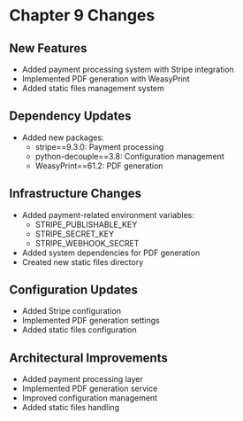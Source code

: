 # Chapter 9 Changes

## New Features
- Added payment processing system with Stripe integration
- Implemented PDF generation with WeasyPrint
- Added static files management system

## Dependency Updates
- Added new packages:
  - stripe==9.3.0: Payment processing
  - python-decouple==3.8: Configuration management
  - WeasyPrint==61.2: PDF generation

## Infrastructure Changes
- Added payment-related environment variables:
  - STRIPE_PUBLISHABLE_KEY
  - STRIPE_SECRET_KEY
  - STRIPE_WEBHOOK_SECRET
- Added system dependencies for PDF generation
- Created new static files directory

## Configuration Updates
- Added Stripe configuration
- Implemented PDF generation settings
- Added static files configuration

## Architectural Improvements
- Added payment processing layer
- Implemented PDF generation service
- Improved configuration management
- Added static files handling
